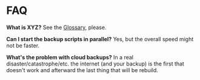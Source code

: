 # FAQ

**What is XYZ?** See the [Glossary](Glossary.md), please.

**Can I start the backup scripts in parallel?** Yes, but the overall speed might not be faster.

**What's the problem with cloud backups?** In a real disaster/catastrophe/etc. the internet (and your backup) is the first that doesn't work and afterward the last thing that will be rebuild.
